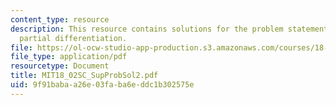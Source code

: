 ```yaml
---
content_type: resource
description: This resource contains solutions for the problem statements related to
  partial differentiation.
file: https://ol-ocw-studio-app-production.s3.amazonaws.com/courses/18-02sc-multivariable-calculus-fall-2010/9f91babaa26e03faba6eddc1b302575e_MIT18_02SC_SupProbSol2.pdf
file_type: application/pdf
resourcetype: Document
title: MIT18_02SC_SupProbSol2.pdf
uid: 9f91baba-a26e-03fa-ba6e-ddc1b302575e
---
```

